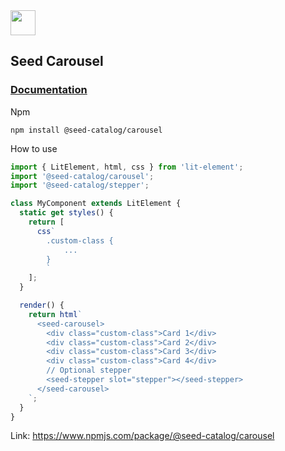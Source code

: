 <img src="https://cdn.jsdelivr.net/gh/vicdata4/doc-template/assets/seed-icon.png" width="40">

## Seed Carousel
### [Documentation](https://vicdata4.github.io/seed-catalog/seed/carousel)

Npm

```
npm install @seed-catalog/carousel
```

How to use

```js
import { LitElement, html, css } from 'lit-element';
import '@seed-catalog/carousel';
import '@seed-catalog/stepper';

class MyComponent extends LitElement {
  static get styles() {
    return [
      css`
        .custom-class {
            ...
        }
        `
    ];
  }

  render() {
    return html`
      <seed-carousel>
        <div class="custom-class">Card 1</div>
        <div class="custom-class">Card 2</div>
        <div class="custom-class">Card 3</div>
        <div class="custom-class">Card 4</div>
        // Optional stepper
        <seed-stepper slot="stepper"></seed-stepper>
      </seed-carousel>
    `;
  }
}
```

Link: https://www.npmjs.com/package/@seed-catalog/carousel